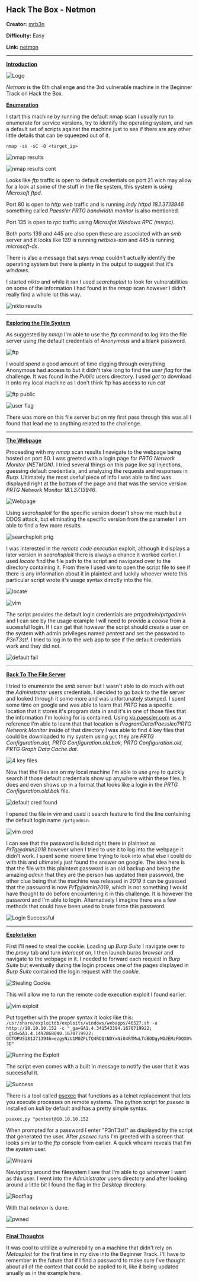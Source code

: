 ## **Hack The Box - Netmon**

**Creator:** [mrb3n](https://app.hackthebox.com/users/2984)

**Difficulty:** Easy

**Link:** [netmon](https://app.hackthebox.com/machines/177)

---


<ins> **Introduction** </ins>

![Logo](/docs/assets/images/HTB/netmon/netnom01.png)

*Netnom* is the 6th challenge and the 3rd vulnerable machine in the Beginner Track on Hack the Box.

<ins> **Enumeration** </ins>

I start this machine by running the default nmap scan I usually run to enumerate for service versions, try to identify the operating system, and run a default set of scripts against the machine just to see if there are any other little details that can be squeezed out of it.

`nmap -sV -sC -O <target_ip>`

![nmap results](/docs/assets/images/HTB/netmon/netnom02.png)

![nmap results cont](/docs/assets/images/HTB/netmon/netnom03.png)

Looks like *ftp* traffic is open to default credentials on port 21 wich may allow for a look at some of the stuff in the file system, this system is using *Microsoft ftpd*. 

Port 80 is open to *http* web traffic and is running *Indy httpd 18.1.37.13946* something called *Paessler PRTG bandwidth monitor* is also mentioned.

Port 135 is open to *rpc* traffic using *Microsfot Windows RPC (msrpc)*.

Both ports 139 and 445 are also open these are associated with an *smb* server and it looks like 139 is running *netbios-ssn* and 445 is running *microsoft-ds*.

There is also a message that says *nmap* couldn't actually identify the operating system but there is plenty in the output to suggest that it's *windows*.

I started *nikto* and while it ran I used *searchsploit* to look for vulnerabilities on some of the information I had found in the *nmap* scan however I didn't really find a whole lot this way.

![nikto results](/docs/assets/images/HTB/netmon/netnom04.png)

---


<ins> **Exploring the File System** </ins>

As suggested by *nmap* I'm able to use the *ftp* command to log into the file server using the default credentials of *Anonymous* and a blank password.

![ftp](/docs/assets/images/HTB/netmon/netnom05.png)

I would spend a good amount of time digging through everything Anonymous had access to but it didn't take long to find the *user flag* for the challenge. It was found in the *Public* users directory. I used *get* to download it onto my local machine as I don't think ftp has access to run *cat*

![ftp public](/docs/assets/images/HTB/netmon/netnom06.png)

![user flag](/docs/assets/images/HTB/netmon/netnom07.png)

There was more on this file server but on my first pass through this was all I found that lead me to anything related to the challenge.

---


<ins> **The Webpage** </ins>

Proceeding with my *nmap* scan results I navigate to the webpage being hosted on port 80. I was greeted with a login page for *PRTG Network Monitor (NETMON)*. I tried several things on this page like sql injections, guessing default credentials, and analyzing the requests and responses in *Burp*. Ultimately the most useful piece of info I was able to find was displayed right at the bottom of the page and that was the service version *PRTG Network Monitor 18.1.37.13946*.

![Webpage](/docs/assets/images/HTB/netmon/netnom08.png)

Using *searchsploit* for the specific version doesn't show me much but a DDOS attack, but eliminating the specific version from the parameter I am able to find a few more results.

![searchsploit prtg](/docs/assets/images/HTB/netmon/netnom09.png)

I was interested in the *remote code execution* exploit, although it displays a later version in *searchsploit* there is always a chance it worked earlier. I used *locate* find the file path to the script and navigated over to the directory containing it. From there I used *vim* to open the script file to see if there is any information about it in plaintext and luckily whoever wrote this particular script wrote it's usage syntax directly into the file. 

![locate](/docs/assets/images/HTB/netmon/netnom10.png)

![vim](/docs/assets/images/HTB/netmon/netnom11.png)

The script provides the default login credentials are *prtgadmin/prtgadmin* and I can see by the usage example I will need to provide a *cookie* from a sucessful login. If I can get that however the script should create a user on the system with admin privileges named *pentest* and set the password to *P3nT3st!*. I tried to log in to the web app to see if the default credentials work and they did not. 

![default fail](/docs/assets/images/HTB/netmon/netnom12.png)

---


<ins> **Back To The File Server** </ins>

I tried to enumerate the *smb* server but I wasn't able to do much with out the *Adminstrator* users credentials. I decided to go back to the file server and looked through it some more and was unfortunately stumped. I spent some time on google and was able to learn that *PRTG* has a specific location that it stores it's program data in and it's in one of those files that the information I'm looking for is contained. Using [kb.paessler.com](https://kb.paessler.com/en/topic/463-how-and-where-does-prtg-store-its-data) as a reference I'm able to learn that that location is *ProgramData/Paessler/PRTG Network Monitor* inside of that directory I was able to find 4 key files that could be downloaded to my system using `get` they are *PRTG Configuration.dat, PRTG Configuration.old.bak, PRTG Configuration.old, PRTG Graph Data Cache.dat*. 

![4 key files](/docs/assets/images/HTB/netmon/netnom13.png)

Now that the files are on my local machine I'm able to use `grep` to quickly search if those default credentials show up anywhere within these files. It does and even shows up in a format that looks like a login in the *PRTG Configuration.old.bak* file.

![default cred found](/docs/assets/images/HTB/netmon/netnom14.png)

I opened the file in *vim* and used it search feature to find the line containing the default login name `/prtgadmin`.

![vim cred](/docs/assets/images/HTB/netmon/netnom15.png)

I can see that the password is listed right there in plaintext as *PrTg@dmin2018* however when I tried to use it to log into the webpage it didn't work. I spent some moere time trying to look into what else I could do with this and ultimately just found the answer on google. The idea here is that the file with this plaintext password is an old backup and being the amazing *admin* that they are the person has updated their password, the other clue being that the machine was released in *2019* it can be guessed that the password is now *PrTg@dmin2019*, which is not something I would have thought to do before encountering it in this challenge. It is however the password and I'm able to login. Alternatively I imagine there are a few methods that could have been used to brute force this password.

![Login Successful](/docs/assets/images/HTB/netmon/netnom16.png)

---


<ins> **Exploitation** </ins>

First I'll need to steal the cookie. Loading up *Burp Suite* I navigate over to the *proxy* tab and turn *intercept* on, I then launch burps *browser* and navigate to the webpage in it. I needed to forward each request in *Burp Suite* but eventually during the login process one of the pages displayed in *Burp Suite* contained the login request with the *cookie*.

![Stealing Cookie](/docs/assets/images/HTB/netmon/netnom17.png)

This will allow me to run the remote code execution exploit I found earlier.

![vim exploit](/docs/assets/images/HTB/netmon/netnom11.png)

Put together with the proper syntax it looks like this:
`/usr/share/exploitdb/exploits/windows/webapps/46527.sh -u http://10.10.10.152 -c "_ga=GA1.4.341543394.1670719922; _gid=GA1.4.1492868040.1670719922; OCTOPUS1813713946=ezgyNzU1M0ZFLTQ4RDQtNDYxNi04RTMwLTdBODgyMDJEMzFDQX0%3D" `

![Running the Exploit](/docs/assets/images/HTB/netmon/netnom18.png)

The script even comes with a built in message to notify the user that it was successful it.

![Success](/docs/assets/images/HTB/netmon/netnom19.png)

There is a tool called [psexec](https://learn.microsoft.com/en-us/sysinternals/downloads/psexec) that functions as a telnet replacement that lets you execute processes on remote systems. The python script for *psexec* is installed on *kali* by default and has a pretty simple syntax.

`psexec.py "pentest@10.10.10.152` 

When prompted for a password I enter "P3nT3st!" as displayed by the script that generated the user. After *psexec* runs I'm greeted with a screen that looks similar to the *ftp* console from earlier. A quick whoami reveals that I'm the *system* user. 

![Whoami](/docs/assets/images/HTB/netmon/netnom20.png)

Navigating around the filesystem I see that I'm able to go wherever I want as this user. I went into the *Administrator* users directory and after looking around a little bit I found the flag in the *Desktop* directory.

![Rootflag](/docs/assets/images/HTB/netmon/netnom21.png)

With that *netmon* is done.

![pwned](/docs/assets/images/HTB/netmon/netnom22.png)

---


<ins> **Final Thoughts** </ins>

It was cool to utitilize a vulnerability on a machine that didn't rely on *Metasploit* for the first time in my dive into the Beginner Track. I'll have to remember in the future that if I find a password to make sure I've thought about all of the context that could be applied to it, like it being updated anually as in the example here. 







